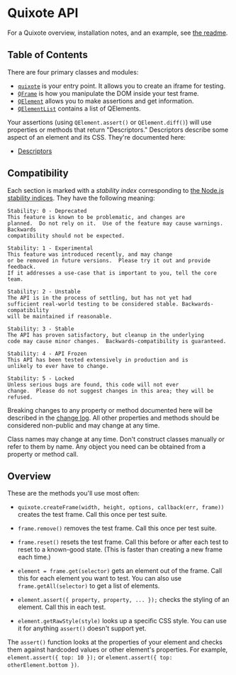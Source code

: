 # Quixote API

For a Quixote overview, installation notes, and an example, see [the readme](../README.md).


## Table of Contents

There are four primary classes and modules:

* [`quixote`](quixote.md) is your entry point. It allows you to create an iframe for testing.
* [`QFrame`](QFrame.md) is how you manipulate the DOM inside your test frame.
* [`QElement`](QElement.md) allows you to make assertions and get information.
* [`QElementList`](QElementList.md) contains a list of QElements.

Your assertions (using `QElement.assert()` or `QElement.diff()`) will use properties or methods that return "Descriptors." Descriptors describe some aspect of an element and its CSS. They're documented here:

* [Descriptors](descriptors.md)


## Compatibility

Each section is marked with a *stability index* corresponding to [the Node.js stability indices](http://nodejs.org/api/documentation.html#documentation_stability_index). They have the following meaning:
 
```
Stability: 0 - Deprecated
This feature is known to be problematic, and changes are
planned.  Do not rely on it.  Use of the feature may cause warnings.  Backwards
compatibility should not be expected.

Stability: 1 - Experimental
This feature was introduced recently, and may change
or be removed in future versions.  Please try it out and provide feedback.
If it addresses a use-case that is important to you, tell the core team.

Stability: 2 - Unstable
The API is in the process of settling, but has not yet had
sufficient real-world testing to be considered stable. Backwards-compatibility
will be maintained if reasonable.

Stability: 3 - Stable
The API has proven satisfactory, but cleanup in the underlying
code may cause minor changes.  Backwards-compatibility is guaranteed.

Stability: 4 - API Frozen
This API has been tested extensively in production and is
unlikely to ever have to change.

Stability: 5 - Locked
Unless serious bugs are found, this code will not ever
change.  Please do not suggest changes in this area; they will be refused.
```

Breaking changes to any property or method documented here will be described in the [change log](../CHANGELOG.md). All other properties and methods should be considered non-public and may change at any time.

Class names may change at any time. Don't construct classes manually or refer to them by name. Any object you need can be obtained from a property or method call.


## Overview

These are the methods you'll use most often:

* `quixote.createFrame(width, height, options, callback(err, frame))` creates the test frame. Call this once per test suite.

* `frame.remove()` removes the test frame. Call this once per test suite.

* `frame.reset()` resets the test frame. Call this before or after each test to reset to a known-good state. (This is faster than creating a new frame each time.)

* `element = frame.get(selector)` gets an element out of the frame. Call this for each element you want to test. You can also use `frame.getAll(selector)` to get a list of elements.
 
* `element.assert({ property, property, ... });` checks the styling of an element. Call this in each test.

* `element.getRawStyle(style)` looks up a specific CSS style. You can use it for anything `assert()` doesn't support yet.

The `assert()` function looks at the properties of your element and checks them against hardcoded values or other element's properties. For example, `element.assert({ top: 10 });` or `element.assert({ top: otherElement.bottom })`.
